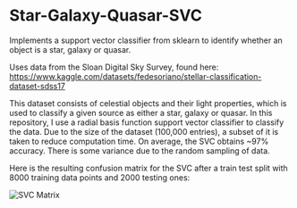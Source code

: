 # Star-Galaxy-Quasar-SVC
Implements a support vector classifier from sklearn to identify whether an object is a star, galaxy or quasar.

Uses data from the Sloan Digital Sky Survey, found here: https://www.kaggle.com/datasets/fedesoriano/stellar-classification-dataset-sdss17

This dataset consists of celestial objects and their light properties, which is used to classify a given source as either a star, galaxy or quasar. In this repository, I use a radial basis function support vector classifier to classify the data. Due to the size of the dataset (100,000 entries), a subset of it is taken to reduce computation time. On average, the SVC obtains ~97% accuracy. There is some variance due to the random sampling of data.

Here is the resulting confusion matrix for the SVC after a train test split with 8000 training data points and 2000 testing ones:

![SVC Matrix](https://github.com/user-attachments/assets/f32aff10-b8bf-4987-a166-56c18b9a5a9e)
